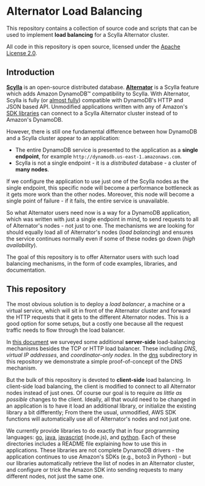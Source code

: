 # Alternator Load Balancing

This repository contains a collection of source code and scripts that can
be used to implement **load balancing** for a Scylla Alternator cluster.

All code in this repository is open source, licensed under the
[Apache License 2.0](LICENSE).

## Introduction

**[Scylla](https://github.com/scylladb/scylla)** is an open-source distributed
database.  **[Alternator](https://docs.scylladb.com/using-scylla/alternator/)**
is a Scylla feature which adds Amazon DynamoDB&trade; compatibility to
Scylla. With Alternator, Scylla is fully (or [almost fully](https://github.com/scylladb/scylla/blob/master/docs/alternator/alternator.md#current-compatibility-with-dynamodb))
compatible with DynamoDB's HTTP and JSON based API. Unmodified applications
written with any of Amazon's [SDK libraries](https://aws.amazon.com/tools/)
can connect to a Scylla Alternator cluster instead of to Amazon's DynamoDB.

However, there is still one fundamental difference between how DynamoDB
and a Scylla cluster appear to an application:
  * The entire DynamoDB service is presented to the application as a
    **single endpoint**, for example
    `http://dynamodb.us-east-1.amazonaws.com`.
  * Scylla is not a single endpoint - it is a _distributed_ database - a
    cluster of **many nodes**.

If we configure the application to use just one of the Scylla nodes as the
single endpoint, this specific node will become a performance bottleneck
as it gets more work than the other nodes. Moreover, this node will become
a single point of failure - if it fails, the entire service is unavailable.

So what Alternator users need now is a way for a DynamoDB application, which
was written with just a single endpoint in mind, to send requests to all of
Alternator's nodes - not just to one. The mechanisms we are looking for should
equally load all of Alternator's nodes (_load balancing_) and ensures the
service continues normally even if some of these nodes go down (_high
availability_).

The goal of this repository is to offer Alternator users with such
load balancing mechanisms, in the form of code examples, libraries,
and documentation.

## This repository

The most obvious solution is to deploy a _load balancer_, a machine
or a virtual service, which will sit in front of the Alternator cluster
and forward the HTTP requests that it gets to the different Alternator nodes.
This is a good option for some setups, but a costly one because all the
request traffic needs to flow through the load balancer.

In [this document](https://docs.google.com/document/d/1twgrs6IM1B10BswMBUNqm7bwu5HCm47LOYE-Hdhuu_8/) we surveyed some additional **server-side**
load-balancing mechanisms besides the TCP or HTTP load balancer.
These including _DNS_, _virtual IP addresses_, and _coordinator-only nodes_.
In the [dns](dns) subdirectory in this repository we demonstrate a simple
proof-of-concept of the DNS mechanism.

But the bulk of this repository is devoted to **client-side** load balancing.
In client-side load balancing, the client is modified to connect to all
Alternator nodes instead of just ones. Of course our goal is to require
_as little as possible_ changes to the client. Ideally, all that would need 
to be changed in an application is to have it load an additional library,
or initialize the existing library a bit differently; From there the usual,
unmodified, AWS SDK functions will automatically use all of Alternator's
nodes and not just one.

We currently provide libraries to do exactly that in four programming
languages: [go](go), [java](java), [javascript](javascript) (node.js), and
[python](python). Each of these directories includes a README file
explaining how to use this in applications. These libraries are not
complete DynamoDB drivers - the application continues to use Amazon's
SDKs (e.g., boto3 in Python) - but our libraries automatically retrieve
the list of nodes in an Alternator cluster, and configure or trick
the Amazon SDK into sending requests to many different nodes, not just
the same one.
